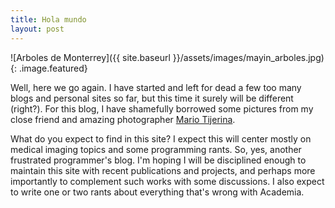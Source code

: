 ```yaml
---
title: Hola mundo
layout: post
---
```



![Arboles de Monterrey]({{ site.baseurl }}/assets/images/mayin_arboles.jpg)
{: .image.featured}


Well, here we go again. I have started and left for dead a few too many blogs and personal sites so far, but this time it surely will be different (right?). For this blog, I have shamefully borrowed some pictures from my close friend and amazing photographer [Mario Tijerina](http://www.mariotijerina.com "Mario Tijerina").    
  

What do you expect to find in this site? I expect this will center mostly on medical imaging topics and some programming rants. So, yes, another frustrated programmer's blog. I'm hoping I will be disciplined enough to maintain this site with recent publications and projects, and perhaps more importantly to complement such works with some discussions. I also expect to write one or two rants about everything that's wrong with Academia. 